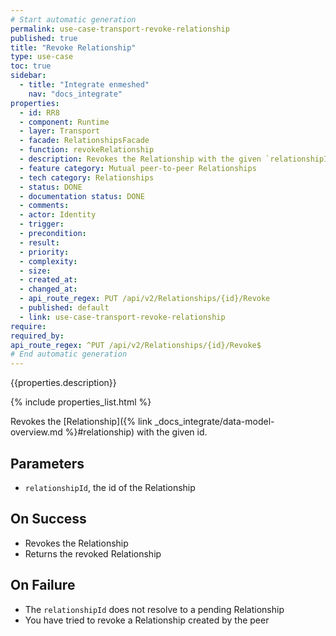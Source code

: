 ```yaml
---
# Start automatic generation
permalink: use-case-transport-revoke-relationship
published: true
title: "Revoke Relationship"
type: use-case
toc: true
sidebar:
  - title: "Integrate enmeshed"
    nav: "docs_integrate"
properties:
  - id: RR8
  - component: Runtime
  - layer: Transport
  - facade: RelationshipsFacade
  - function: revokeRelationship
  - description: Revokes the Relationship with the given `relationshipId`.
  - feature category: Mutual peer-to-peer Relationships
  - tech category: Relationships
  - status: DONE
  - documentation status: DONE
  - comments:
  - actor: Identity
  - trigger:
  - precondition:
  - result:
  - priority:
  - complexity:
  - size:
  - created_at:
  - changed_at:
  - api_route_regex: PUT /api/v2/Relationships/{id}/Revoke
  - published: default
  - link: use-case-transport-revoke-relationship
require:
required_by:
api_route_regex: ^PUT /api/v2/Relationships/{id}/Revoke$
# End automatic generation
---
```


{{properties.description}}

{% include properties_list.html %}

Revokes the [Relationship]({% link _docs_integrate/data-model-overview.md %}#relationship) with the given id.

## Parameters

- `relationshipId`, the id of the Relationship

## On Success

- Revokes the Relationship
- Returns the revoked Relationship

## On Failure

- The `relationshipId` does not resolve to a pending Relationship
- You have tried to revoke a Relationship created by the peer
